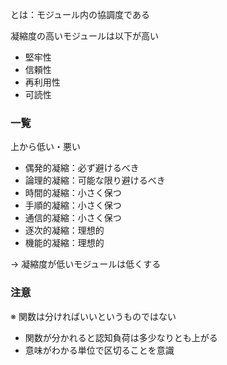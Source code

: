 とは：モジュール内の協調度である

凝縮度の高いモジュールは以下が高い

- 堅牢性
- 信頼性
- 再利用性
- 可読性

### 一覧

上から低い・悪い

- 偶発的凝縮：必ず避けるべき
- 論理的凝縮：可能な限り避けるべき
- 時間的凝縮：小さく保つ
- 手順的凝縮：小さく保つ
- 通信的凝縮：小さく保つ
- 逐次的凝縮：理想的
- 機能的凝縮：理想的

→ 凝縮度が低いモジュールは低くする

### 注意

※ 関数は分ければいいというものではない

- 関数が分かれると認知負荷は多少なりとも上がる
- 意味がわかる単位で区切ることを意識
